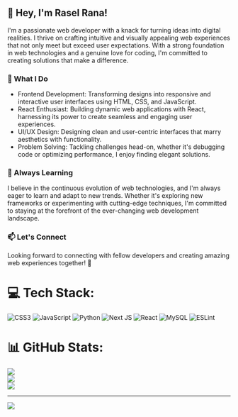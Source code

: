 ## 💫 Hey, I'm Rasel Rana!
I'm a passionate web developer with a knack for turning ideas into digital realities. I thrive on crafting intuitive and visually appealing web experiences that not only meet but exceed user expectations. With a strong foundation in web technologies and a genuine love for coding, I'm committed to creating solutions that make a difference.

### 💼 What I Do
- Frontend Development: Transforming designs into responsive and interactive user interfaces using HTML, CSS, and JavaScript.
- React Enthusiast: Building dynamic web applications with React, harnessing its power to create seamless and engaging user experiences.
- UI/UX Design: Designing clean and user-centric interfaces that marry aesthetics with functionality.
- Problem Solving: Tackling challenges head-on, whether it's debugging code or optimizing performance, I enjoy finding elegant solutions.

### 🌱 Always Learning
I believe in the continuous evolution of web technologies, and I'm always eager to learn and adapt to new trends. Whether it's exploring new frameworks or experimenting with cutting-edge techniques, I'm committed to staying at the forefront of the ever-changing web development landscape.

### 📫 Let's Connect
Looking forward to connecting with fellow developers and creating amazing web experiences together! 🚀

# 💻 Tech Stack:
![CSS3](https://img.shields.io/badge/css3-%231572B6.svg?style=for-the-badge&logo=css3&logoColor=white) ![JavaScript](https://img.shields.io/badge/javascript-%23323330.svg?style=for-the-badge&logo=javascript&logoColor=%23F7DF1E) ![Python](https://img.shields.io/badge/python-3670A0?style=for-the-badge&logo=python&logoColor=ffdd54) ![Next JS](https://img.shields.io/badge/Next-black?style=for-the-badge&logo=next.js&logoColor=white) ![React](https://img.shields.io/badge/react-%2320232a.svg?style=for-the-badge&logo=react&logoColor=%2361DAFB) ![MySQL](https://img.shields.io/badge/mysql-%2300f.svg?style=for-the-badge&logo=mysql&logoColor=white) ![ESLint](https://img.shields.io/badge/ESLint-4B3263?style=for-the-badge&logo=eslint&logoColor=white)
# 📊 GitHub Stats:
![](https://github-readme-stats.vercel.app/api?username=raselrana22&theme=dark&hide_border=false&include_all_commits=false&count_private=false)<br/>
![](https://github-readme-streak-stats.herokuapp.com/?user=raselrana22&theme=dark&hide_border=false)<br/>
![](https://github-readme-stats.vercel.app/api/top-langs/?username=raselrana22&theme=dark&hide_border=false&include_all_commits=false&count_private=false&layout=compact)

---
[![](https://visitcount.itsvg.in/api?id=raselrana22&icon=0&color=0)](https://visitcount.itsvg.in)

<!-- Proudly created with GPRM ( https://gprm.itsvg.in ) -->
